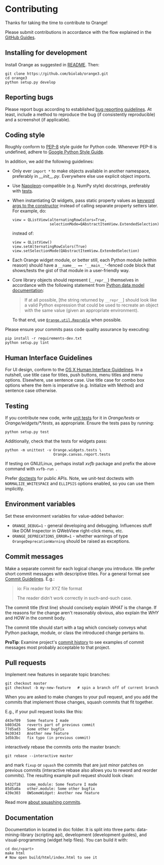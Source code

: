 Contributing
============

Thanks for taking the time to contribute to Orange!

Please submit contributions in accordance with the flow explained in the
[GitHub Guides].

[GitHub Guides]: https://guides.github.com/


Installing for development
--------------------------
Install Orange as suggested in [README]. Then:

    git clone https://github.com/biolab/orange3.git
    cd orange3
    python setup.py develop

[README]: https://github.com/biolab/orange3/blob/master/README.md

Reporting bugs
--------------
Please report bugs according to established [bug reporting guidelines].
At least, include a method to reproduce the bug (if consistently
reproducible) and a screenshot (if applicable).

[bug reporting guidelines]: https://www.google.com/search?q=reporting+bugs


Coding style
------------

Roughly conform to [PEP-8] style guide for Python code. Whenever PEP-8 is
undefined, adhere to [Google Python Style Guide].

In addition, we add the following guidelines:

* Only ever `import *` to make objects available in another namespace,
  preferably in *\_\_init\_\_.py*. Everywhere else use explicit object
  imports.
* Use [Napoleon]-compatible (e.g. NumPy style) docstrings, preferably with
  [tests].
* When instantiating Qt widgets, pass static property values as
  [keyword args to the constructor] instead of calling separate property
  setters later. For example, do:

      view = QListView(alternatingRowColors=True,
                       selectionMode=QAbstractItemView.ExtendedSelection)

  instead of:

      view = QListView()
      view.setAlternatingRowColors(True)
      view.setSelectionMode(QAbstractItemView.ExtendedSelection)

* Each Orange widget module, or better still, each Python module (within
  reason) should have a `__name__ == '__main__'`-fenced code block that
  shows/tests the gist of that module in a user-friendly way.
* Core library objects should represent (`__repr__`) themselves in accordance
  with the following statement from [Python data model documentation]:

  > If at all possible, \[the string returned by `__repr__`\] should look like
  > a valid Python expression that could be used to recreate an object with
  > the same value (given an appropriate environment).

  To that end, use [`Orange.util.Reprable`] when possible.

Please ensure your commits pass code quality assurance by executing:

    pip install -r requirements-dev.txt
    python setup.py lint

[PEP-8]: https://www.python.org/dev/peps/pep-0008/
[Google Python Style Guide]: https://google.github.io/styleguide/pyguide.html
[Napoleon]: http://www.sphinx-doc.org/en/stable/ext/napoleon.html
[keyword args to the constructor]: http://pyqt.sourceforge.net/Docs/PyQt5/qt_properties.html
[Python data model documentation]: https://docs.python.org/3/reference/datamodel.html#object.__repr__
[`Orange.util.Reprable`]: https://github.com/biolab/orange3/search?q="class+Reprable"&type=Code


Human Interface Guidelines
--------------------------
For UI design, conform to the [OS X Human Interface Guidelines].
In a nutshell, use title case for titles, push buttons, menu titles
and menu options. Elsewhere, use sentence case. Use title case for
combo box options where the item is imperative (e.g. Initialize with Method)
and sentence case otherwise.

[OS X Human Interface Guidelines]: https://developer.apple.com/library/mac/documentation/UserExperience/Conceptual/OSXHIGuidelines/TerminologyWording.html


Testing
-------
[tests]: #tests
If you contribute new code, write [unit tests] for it in _Orange/tests_ or
_Orange/widgets/*/tests_, as appropriate. Ensure the tests pass by running:

    python setup.py test

Additionally, check that the tests for widgets pass:

    python -m unittest -v Orange.widgets.tests \
                          Orange.canvas.report.tests

If testing on GNU/Linux, perhaps install _xvfb_ package and prefix the above
command with `xvfb-run `.

Prefer [doctests] for public APIs. Note, we unit-test doctests with
`NORMALIZE_WHITESPACE` and `ELLIPSIS` options enabled, so you can use them
implicitly.

[unit tests]: https://en.wikipedia.org/wiki/Unit_testing
[doctests]: https://en.wikipedia.org/wiki/Doctest


Environment variables
---------------------
Set these environment variables for value-added behavior:

* `ORANGE_DEBUG=1` - general developing and debugging. Influences stuff like
  DOM Inspector in QWebView right-click menu, etc.
* `ORANGE_DEPRECATIONS_ERROR=1` - whether warnings of type
  `OrangeDeprecationWarning` should be raised as exceptions.


Commit messages
---------------
Make a separate commit for each logical change you introduce. We prefer
short commit messages with descriptive titles. For a general format see
[Commit Guidelines]. E.g.:

> io: Fix reader for XYZ file format
>
> The reader didn't work correctly in such-and-such case.

The commit title (first line) should concisely explain _WHAT_ is the change.
If the reasons for the change aren't reasonably obvious, also explain the
_WHY_ and _HOW_ in the commit body.

The commit title should start with a tag which concisely conveys what
Python package, module, or class the introduced change pertains to.

**ProTip**: Examine project's [commit history] to see examples of commit
messages most probably acceptable to that project.

[Commit Guidelines]: http://git-scm.com/book/ch5-2.html#Commit-Guidelines
[commit history]: https://github.com/biolab/orange3/commits/master


Pull requests
-------------
Implement new features in separate topic branches:

    git checkout master
    git checkout -b my-new-feature   # spin a branch off of current branch

When you are asked to make changes to your pull request, and you add the
commits that implement those changes, squash commits that fit together.

E.g., if your pull request looks like this:

    d43ef09   Some feature I made
    b803d26   reverts part of previous commit
    77d5ad3   Some other bugfix
    9e30343   Another new feature
    1d5b3bc   fix typo (in previous commit)

interactively rebase the commits onto the master branch:

    git rebase --interactive master

and mark `fixup` or `squash` the commits that are just minor patches on
previous commits (interactive rebase also allows you to reword and reorder
commits). The resulting example pull request should look clean:

    b432f18   some_module: Some feature I made
    85d5a0a   other.module: Some other bugfix
    439e303   OWSomeWidget: Another new feature

Read more [about squashing commits].

[about squashing commits]: https://www.google.com/search?q=git+squash+commits


Documentation
-------------
Documentation in located in doc folder. It is split into three parts:
data-mining-library (scripting api), development (development guides),
and visual-programming (widget help files). You can build it with:

    cd doc/<part>
    make html
    # Now open build/html/index.html to see it
